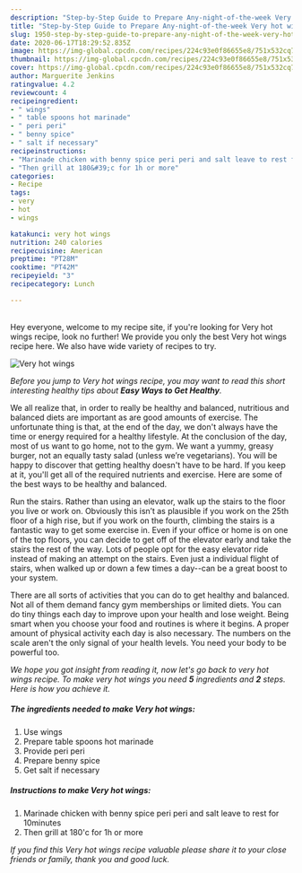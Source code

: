 ```yaml
---
description: "Step-by-Step Guide to Prepare Any-night-of-the-week Very hot wings"
title: "Step-by-Step Guide to Prepare Any-night-of-the-week Very hot wings"
slug: 1950-step-by-step-guide-to-prepare-any-night-of-the-week-very-hot-wings
date: 2020-06-17T18:29:52.835Z
image: https://img-global.cpcdn.com/recipes/224c93e0f86655e8/751x532cq70/very-hot-wings-recipe-main-photo.jpg
thumbnail: https://img-global.cpcdn.com/recipes/224c93e0f86655e8/751x532cq70/very-hot-wings-recipe-main-photo.jpg
cover: https://img-global.cpcdn.com/recipes/224c93e0f86655e8/751x532cq70/very-hot-wings-recipe-main-photo.jpg
author: Marguerite Jenkins
ratingvalue: 4.2
reviewcount: 4
recipeingredient:
- " wings"
- " table spoons hot marinade"
- " peri peri"
- " benny spice"
- " salt if necessary"
recipeinstructions:
- "Marinade chicken with benny spice peri peri and salt leave to rest for 10minutes"
- "Then grill at 180&#39;c for 1h or more"
categories:
- Recipe
tags:
- very
- hot
- wings

katakunci: very hot wings 
nutrition: 240 calories
recipecuisine: American
preptime: "PT28M"
cooktime: "PT42M"
recipeyield: "3"
recipecategory: Lunch

---
```

<br>
Hey everyone, welcome to my recipe site, if you're looking for Very hot wings recipe, look no further! We provide you only the best Very hot wings recipe here. We also have wide variety of recipes to try.
<br>


![Very hot wings](https://img-global.cpcdn.com/recipes/224c93e0f86655e8/751x532cq70/very-hot-wings-recipe-main-photo.jpg)

<i>Before you jump to Very hot wings recipe, you may want to read this short interesting healthy tips about <strong>Easy Ways to Get Healthy</strong>.</i>

We all realize that, in order to really be healthy and balanced, nutritious and balanced diets are important as are good amounts of exercise. The unfortunate thing is that, at the end of the day, we don't always have the time or energy required for a healthy lifestyle. At the conclusion of the day, most of us want to go home, not to the gym. We want a yummy, greasy burger, not an equally tasty salad (unless we’re vegetarians). You will be happy to discover that getting healthy doesn't have to be hard. If you keep at it, you'll get all of the required nutrients and exercise. Here are some of the best ways to be healthy and balanced.

Run the stairs. Rather than using an elevator, walk up the stairs to the floor you live or work on. Obviously this isn’t as plausible if you work on the 25th floor of a high rise, but if you work on the fourth, climbing the stairs is a fantastic way to get some exercise in. Even if your office or home is on one of the top floors, you can decide to get off of the elevator early and take the stairs the rest of the way. Lots of people opt for the easy elevator ride instead of making an attempt on the stairs. Even just a individual flight of stairs, when walked up or down a few times a day--can be a great boost to your system. 

There are all sorts of activities that you can do to get healthy and balanced. Not all of them demand fancy gym memberships or limited diets. You can do tiny things each day to improve upon your health and lose weight. Being smart when you choose your food and routines is where it begins. A proper amount of physical activity each day is also necessary. The numbers on the scale aren't the only signal of your health levels. You need your body to be powerful too. 


<i>We hope you got insight from reading it, now let's go back to very hot wings recipe. To make very hot wings you need <strong>5</strong> ingredients and <strong>2</strong> steps. Here is how you achieve it.
</i>

##### The ingredients needed to make Very hot wings:

1. Use  wings
1. Prepare  table spoons hot marinade
1. Provide  peri peri
1. Prepare  benny spice
1. Get  salt if necessary


##### Instructions to make Very hot wings:

1. Marinade chicken with benny spice peri peri and salt leave to rest for 10minutes
1. Then grill at 180&#39;c for 1h or more


<i>If you find this Very hot wings recipe valuable please share it to your close friends or family, thank you and good luck.</i>
